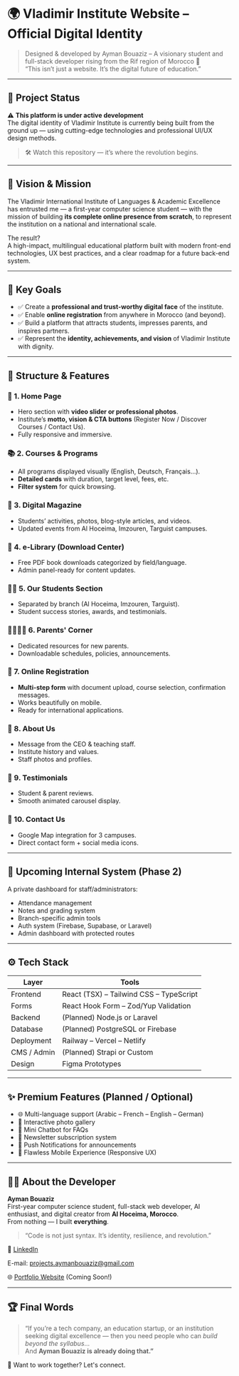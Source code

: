 # 🌍 Vladimir Institute Website – Official Digital Identity

> Designed & developed by Ayman Bouaziz – A visionary student and full-stack developer rising from the Rif region of Morocco 🚀  
> “This isn’t just a website. It’s the digital future of education.”

---

## 🚧 Project Status

⚠️ **This platform is under active development**  
The digital identity of Vladimir Institute is currently being built from the ground up — using cutting-edge technologies and professional UI/UX design methods.

> 🛠️ Watch this repository — it’s where the revolution begins.

---

## 🧠 Vision & Mission

The Vladimir International Institute of Languages & Academic Excellence has entrusted me — a first-year computer science student — with the mission of building **its complete online presence from scratch**, to represent the institution on a national and international scale.

The result?  
A high-impact, multilingual educational platform built with modern front-end technologies, UX best practices, and a clear roadmap for a future back-end system.

---

## 🎯 Key Goals

- ✅ Create a **professional and trust-worthy digital face** of the institute.
- ✅ Enable **online registration** from anywhere in Morocco (and beyond).
- ✅ Build a platform that attracts students, impresses parents, and inspires partners.
- ✅ Represent the **identity, achievements, and vision** of Vladimir Institute with dignity.

---

## 🧱 Structure & Features

### 📌 1. Home Page
- Hero section with **video slider or professional photos**.
- Institute’s **motto, vision & CTA buttons** (Register Now / Discover Courses / Contact Us).
- Fully responsive and immersive.

### 📚 2. Courses & Programs
- All programs displayed visually (English, Deutsch, Français...).
- **Detailed cards** with duration, target level, fees, etc.
- **Filter system** for quick browsing.

### 📰 3. Digital Magazine
- Students’ activities, photos, blog-style articles, and videos.
- Updated events from Al Hoceima, Imzouren, Targuist campuses.

### 📖 4. e-Library (Download Center)
- Free PDF book downloads categorized by field/language.
- Admin panel-ready for content updates.

### 🧑‍🎓 5. Our Students Section
- Separated by branch (Al Hoceima, Imzouren, Targuist).
- Student success stories, awards, and testimonials.

### 👨‍👩‍👧‍👦 6. Parents' Corner
- Dedicated resources for new parents.
- Downloadable schedules, policies, announcements.

### 📝 7. Online Registration
- **Multi-step form** with document upload, course selection, confirmation messages.
- Works beautifully on mobile.
- Ready for international applications.

### 🏫 8. About Us
- Message from the CEO & teaching staff.
- Institute history and values.
- Staff photos and profiles.

### 💬 9. Testimonials
- Student & parent reviews.
- Smooth animated carousel display.

### 📍 10. Contact Us
- Google Map integration for 3 campuses.
- Direct contact form + social media icons.

---

## 🔐 Upcoming Internal System (Phase 2)

A private dashboard for staff/administrators:
- Attendance management
- Notes and grading system
- Branch-specific admin tools
- Auth system (Firebase, Supabase, or Laravel)
- Admin dashboard with protected routes

---

## ⚙️ Tech Stack

| Layer       | Tools                                  |
|-------------|----------------------------------------|
| Frontend    | React (TSX) – Tailwind CSS – TypeScript |
| Forms       | React Hook Form – Zod/Yup Validation    |
| Backend     | (Planned) Node.js or Laravel            |
| Database    | (Planned) PostgreSQL or Firebase        |
| Deployment  | Railway – Vercel – Netlify              |
| CMS / Admin | (Planned) Strapi or Custom              |
| Design      | Figma Prototypes                        |

---

## ✨ Premium Features (Planned / Optional)

- 🌐 Multi-language support (Arabic – French – English – German)
- 📸 Interactive photo gallery
- 🤖 Mini Chatbot for FAQs
- 📰 Newsletter subscription system
- 🔔 Push Notifications for announcements
- 📱 Flawless Mobile Experience (Responsive UX)

---

## 🧑‍💻 About the Developer

**Ayman Bouaziz**  
First-year computer science student, full-stack web developer, AI enthusiast, and digital creator from **Al Hoceima, Morocco**.  
From nothing — I built **everything**.  
> “Code is not just syntax. It’s identity, resilience, and revolution.”

🔗 [LinkedIn](https://www.linkedin.com/in/ayman-bouaziz-7ab181349)  

E-mail:  projects.aymanbouaziz@gmail.com

🌐 [Portfolio Website](https://aymanbouaziz.dev) (Coming Soon!)

---

## 🏆 Final Words

> “If you’re a tech company, an education startup, or an institution seeking digital excellence — then you need people who can *build beyond the syllabus*...  
And **Ayman Bouaziz is already doing that.”**

📩 Want to work together? Let's connect.
